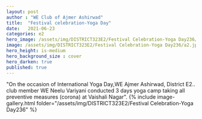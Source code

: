 ```yaml
---
layout: post
author : "WE Club of Ajmer Ashirwad"
title:  "Festival celebration-Yoga Day"
date:   2021-06-23
categories: e2
hero_image: /assets/img/DISTRICT323E2/Festival Celebration-Yoga Day236/a1.jpg
image: /assets/img/DISTRICT323E2/Festival Celebration-Yoga Day236/a2.jpg
hero_height: is-medium
hero_background_size : cover
hero_darken: true
published: true
---
```


"On the occasion of International Yoga Day,WE Ajmer Ashirwad, District E2.. club member WE Neelu Variyani conducted 3 days yoga camp taking all preventive measures (corona) at Vaishali Nagar".
{% include image-gallery.html folder="/assets/img/DISTRICT323E2/Festival Celebration-Yoga Day236" %}